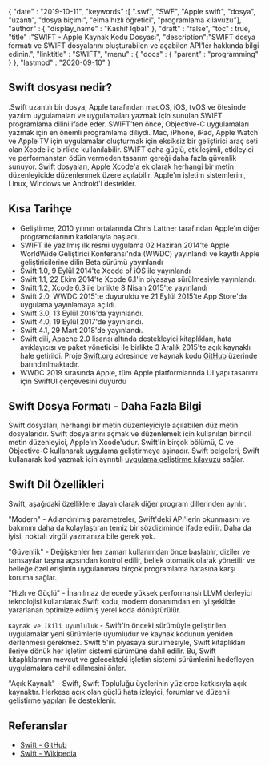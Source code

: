 {
  "date" : "2019-10-11",
  "keywords" :[ ".swf", "SWF", "Apple swift", "dosya", "uzantı", "dosya biçimi", "elma hızlı öğretici", "programlama kılavuzu"],
  "author" : {
    "display_name" : "Kashif Iqbal"
},
  "draft" : "false",
  "toc" : true,
  "title" :"SWIFT - Apple Kaynak Kodu Dosyası",
  "description":"SWIFT dosya formatı ve SWIFT dosyalarını oluşturabilen ve açabilen API'ler hakkında bilgi edinin.",
  "linktitle" : "SWIFT",
  "menu" : {
    "docs" : {
      "parent" : "programming"
}
},
  "lastmod" : "2020-09-10"
}

## Swift dosyası nedir?

.Swift uzantılı bir dosya, Apple tarafından macOS, iOS, tvOS ve ötesinde yazılım uygulamaları ve uygulamaları yazmak için sunulan SWIFT programlama dilini ifade eder. SWIFT'ten önce, Objective-C uygulamaları yazmak için en önemli programlama diliydi. Mac, iPhone, iPad, Apple Watch ve Apple TV için uygulamalar oluşturmak için eksiksiz bir geliştirici araç seti olan Xcode ile birlikte kullanılabilir. SWIFT daha güçlü, etkileşimli, etkileyici ve performanstan ödün vermeden tasarım gereği daha fazla güvenlik sunuyor. Swift dosyaları, Apple Xcode'a ek olarak herhangi bir metin düzenleyicide düzenlenmek üzere açılabilir. Apple'ın işletim sistemlerini, Linux, Windows ve Android'i destekler.

## Kısa Tarihçe

* Geliştirme, 2010 yılının ortalarında Chris Lattner tarafından Apple'ın diğer programcılarının katkılarıyla başladı.
* SWIFT ile yazılmış ilk resmi uygulama 02 Haziran 2014'te Apple WorldWide Geliştirici Konferansı'nda (WWDC) yayınlandı ve kayıtlı Apple geliştiricilerine dilin Beta sürümü yayınlandı
* Swift 1.0, 9 Eylül 2014'te Xcode of iOS ile yayınlandı
* Swift 1.1, 22 Ekim 2014'te Xcode 6.1'in piyasaya sürülmesiyle yayınlandı.
* Swift 1.2, Xcode 6.3 ile birlikte 8 Nisan 2015'te yayınlandı
* Swift 2.0, WWDC 2015'te duyuruldu ve 21 Eylül 2015'te App Store'da uygulama yayınlamaya açıldı.
* Swift 3.0, 13 Eylül 2016'da yayınlandı.
* Swift 4.0, 19 Eylül 2017'de yayınlandı.
* Swift 4.1, 29 Mart 2018'de yayınlandı.
* Swift dili, Apache 2.0 lisansı altında destekleyici kitaplıkları, hata ayıklayıcısı ve paket yöneticisi ile birlikte 3 Aralık 2015'te açık kaynaklı hale getirildi. Proje [Swift.org](https://Swift.org/) adresinde ve kaynak kodu [GitHub](https://github.com/apple/swift) üzerinde barındırılmaktadır.
* WWDC 2019 sırasında Apple, tüm Apple platformlarında UI yapı tasarımı için SwiftUI çerçevesini duyurdu

## Swift Dosya Formatı - Daha Fazla Bilgi

Swift dosyaları, herhangi bir metin düzenleyiciyle açılabilen düz metin dosyalarıdır. Swift dosyalarını açmak ve düzenlemek için kullanılan birincil metin düzenleyici, Apple'ın Xcode'udur. Swift'in birçok bölümü, C ve Objective-C kullanarak uygulama geliştirmeye aşinadır. Swift belgeleri, Swift kullanarak kod yazmak için ayrıntılı [uygulama geliştirme kılavuzu](https://docs.swift.org/swift-book/LanguageGuide/TheBasics.html) sağlar.

## Swift Dil Özellikleri

Swift, aşağıdaki özelliklere dayalı olarak diğer program dillerinden ayrılır.

"Modern" - Adlandırılmış parametreler, Swift'deki API'lerin okunmasını ve bakımını daha da kolaylaştıran temiz bir sözdiziminde ifade edilir. Daha da iyisi, noktalı virgül yazmanıza bile gerek yok.

"Güvenlik" - Değişkenler her zaman kullanımdan önce başlatılır, diziler ve tamsayılar taşma açısından kontrol edilir, bellek otomatik olarak yönetilir ve belleğe özel erişimin uygulanması birçok programlama hatasına karşı koruma sağlar.

"Hızlı ve Güçlü" - İnanılmaz derecede yüksek performanslı LLVM derleyici teknolojisi kullanılarak Swift kodu, modern donanımdan en iyi şekilde yararlanan optimize edilmiş yerel koda dönüştürülür.

`Kaynak ve İkili Uyumluluk` - Swift'in önceki sürümüyle geliştirilen uygulamalar yeni sürümlerle uyumludur ve kaynak kodunun yeniden derlenmesi gerekmez. Swift 5'in piyasaya sürülmesiyle, Swift kitaplıkları ileriye dönük her işletim sistemi sürümüne dahil edilir. Bu, Swift kitaplıklarının mevcut ve gelecekteki işletim sistemi sürümlerini hedefleyen uygulamalara dahil edilmesini önler.

"Açık Kaynak" - Swift, Swift Topluluğu üyelerinin yüzlerce katkısıyla açık kaynaktır. Herkese açık olan güçlü hata izleyici, forumlar ve düzenli geliştirme yapıları ile desteklenir.

## Referanslar
* [Swift - GitHub](https://github.com/apple/swift)
* [Swift - Wikipedia](https://en.wikipedia.org/wiki/Swift_(programming_language))

